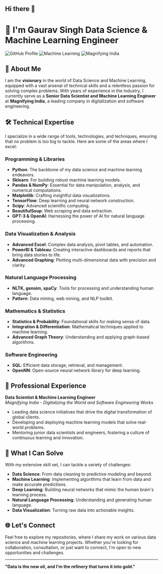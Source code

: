 ## Hi there 👋

# 🧠 I'm Gaurav Singh Data Science & Machine Learning Engineer

![GitHub Profile](https://img.shields.io/badge/Data_Science-Master-blue) ![Machine Learning](https://img.shields.io/badge/Machine_Learning-Expert-green) ![Magnifying India](https://img.shields.io/badge/Senior_Data_Scientist-Magnifying_India-orange)

## 👋 About Me

I am the **visionary** in the world of Data Science and Machine Learning, equipped with a vast arsenal of technical skills and a relentless passion for solving complex problems. With years of experience in the industry, I currently serve as a **Senior Data Scientist and Machine Learning Engineer** at **Magnifying India**, a leading company in digitalization and software engineering.

## 🛠️ Technical Expertise

I specialize in a wide range of tools, technologies, and techniques, ensuring that no problem is too big to tackle. Here are some of the areas where I excel:

### Programming & Libraries
- **Python**: The backbone of my data science and machine learning endeavors.
- **Sklearn**: For building robust machine learning models.
- **Pandas & NumPy**: Essential for data manipulation, analysis, and numerical computations.
- **Matplotlib**: Crafting insightful data visualizations.
- **TensorFlow**: Deep learning and neural network construction.
- **Scipy**: Advanced scientific computing.
- **BeautifulSoup**: Web scraping and data extraction.
- **GPT-3 & OpenAI**: Harnessing the power of AI for natural language processing.

### Data Visualization & Analysis
- **Advanced Excel**: Complex data analysis, pivot tables, and automation.
- **PowerBI & Tableau**: Creating interactive dashboards and reports that bring data stories to life.
- **Advanced Graphing**: Plotting multi-dimensional data with precision and clarity.

### Natural Language Processing
- **NLTK, gensim, spaCy**: Tools for processing and understanding human language.
- **Pattern**: Data mining, web mining, and NLP toolkit.

### Mathematics & Statistics
- **Statistics & Probability**: Foundational skills for making sense of data.
- **Integration & Differentiation**: Mathematical techniques applied to machine learning.
- **Advanced Graph Theory**: Understanding and applying graph-based algorithms.

### Software Engineering
- **SQL**: Efficient data storage, retrieval, and management.
- **OpenNN**: Open-source neural network library for deep learning.

## 💼 Professional Experience

**Data Scientist & Machine Learning Engineer**  
*Magnifying India - Digitalizing the World and Software Engineering Works*

- Leading data science initiatives that drive the digital transformation of global clients.
- Developing and deploying machine learning models that solve real-world problems.
- Mentoring junior data scientists and engineers, fostering a culture of continuous learning and innovation.

## 🌟 What I Can Solve

With my extensive skill set, I can tackle a variety of challenges:
- **Data Science**: From data cleaning to predictive modeling and beyond.
- **Machine Learning**: Implementing algorithms that learn from data and make accurate predictions.
- **Deep Learning**: Building neural networks that mimic the human brain's learning process.
- **Natural Language Processing**: Understanding and generating human language.
- **Data Visualization**: Turning raw data into actionable insights.

## 🌐 Let's Connect

Feel free to explore my repositories, where I share my work on various data science and machine learning projects. Whether you're looking for collaboration, consultation, or just want to connect, I'm open to new opportunities and challenges.

---

**"Data is the new oil, and I'm the refinery that turns it into gold."**


